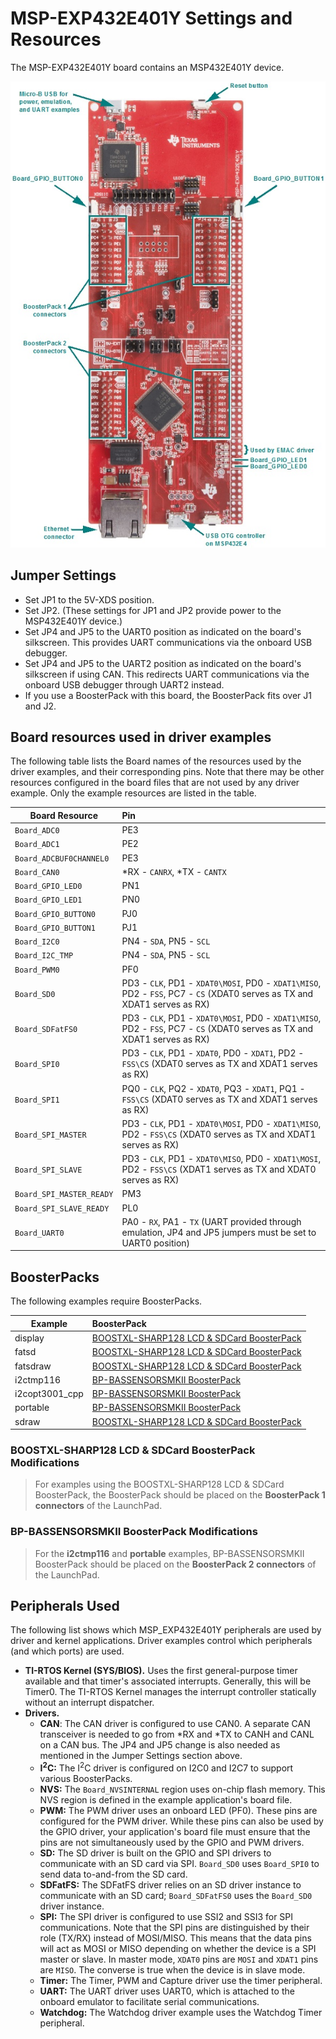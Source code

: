 # MSP-EXP432E401Y Settings and Resources

The MSP-EXP432E401Y board contains an MSP432E401Y device.

![](./images/MSP_EXP432E401Y_legacy.jpg "MSP-EXP432E401Y")

## Jumper Settings

* Set JP1 to the 5V-XDS position.
* Set JP2. (These settings for JP1 and JP2 provide power to the MSP432E401Y device.)
* Set JP4 and JP5 to the UART0 position as indicated on the board's silkscreen. This provides UART communications via the onboard USB debugger.
* Set JP4 and JP5 to the UART2 position as indicated on the board's silkscreen if using CAN. This redirects UART communications via the onboard USB debugger through UART2 instead.
* If you use a BoosterPack with this board, the BoosterPack fits over J1 and J2.

## Board resources used in driver examples

The following table lists the Board names of the resources used by
the driver examples, and their corresponding pins.  Note that there may be
other resources configured in the board files that are not used by any
driver example.  Only the example resources are listed in the table.

  |Board Resource|Pin|
  |--------------|:---|
  |`Board_ADC0`|PE3|
  |`Board_ADC1`|PE2|
  |`Board_ADCBUF0CHANNEL0`|PE3|
  |`Board_CAN0`|\*RX - `CANRX`, \*TX - `CANTX`|
  |`Board_GPIO_LED0`|PN1|
  |`Board_GPIO_LED1`|PN0|
  |`Board_GPIO_BUTTON0`|PJ0|
  |`Board_GPIO_BUTTON1`|PJ1|
  |`Board_I2C0`|PN4 - `SDA`, PN5 - `SCL`|
  |`Board_I2C_TMP`|PN4 - `SDA`, PN5 - `SCL`|
  |`Board_PWM0`|PF0|
  |`Board_SD0`|PD3 - `CLK`, PD1 - `XDAT0\MOSI`, PD0 - `XDAT1\MISO`, PD2 - `FSS`, PC7 - `CS` (XDAT0 serves as TX and XDAT1 serves as RX)|
  |`Board_SDFatFS0`|PD3 - `CLK`, PD1 - `XDAT0\MOSI`, PD0 - `XDAT1\MISO`, PD2 - `FSS`, PC7 - `CS` (XDAT0 serves as TX and XDAT1 serves as RX)|
  |`Board_SPI0`|PD3 - `CLK`, PD1 - `XDAT0`, PD0 - `XDAT1`, PD2 - `FSS\CS` (XDAT0 serves as TX and XDAT1 serves as RX)|
  |`Board_SPI1`|PQ0 - `CLK`, PQ2 - `XDAT0`, PQ3 - `XDAT1`, PQ1 - `FSS\CS` (XDAT0 serves as TX and XDAT1 serves as RX)|
  |`Board_SPI_MASTER`|PD3 - `CLK`, PD1 - `XDAT0\MOSI`, PD0 - `XDAT1\MISO`, PD2 - `FSS\CS` (XDAT0 serves as TX and XDAT1 serves as RX)|
  |`Board_SPI_SLAVE`|PD3 - `CLK`, PD1 - `XDAT0\MISO`, PD0 - `XDAT1\MOSI`, PD2 - `FSS\CS` (XDAT1 serves as TX and XDAT0 serves as RX)|
  |`Board_SPI_MASTER_READY`|PM3|
  |`Board_SPI_SLAVE_READY`|PL0|
  |`Board_UART0`|PA0 - `RX`, PA1 - `TX`  (UART provided through emulation, JP4 and JP5 jumpers must be set to UART0 position)|

## BoosterPacks

The following examples require BoosterPacks.

  |Example|BoosterPack|
  |-------|:------------|
  |display|[BOOSTXL-SHARP128 LCD & SDCard BoosterPack](http://www.ti.com/tool/boostxl-sharp128)|
  |fatsd|[BOOSTXL-SHARP128 LCD & SDCard BoosterPack](http://www.ti.com/tool/boostxl-sharp128)|
  |fatsdraw|[BOOSTXL-SHARP128 LCD & SDCard BoosterPack](http://www.ti.com/tool/boostxl-sharp128)|
  |i2ctmp116|[BP-BASSENSORSMKII BoosterPack](http://www.ti.com/tool/BP-BASSENSORSMKII)|
  |i2copt3001\_cpp|[BP-BASSENSORSMKII BoosterPack](http://www.ti.com/tool/BP-BASSENSORSMKII)|
  |portable|[BP-BASSENSORSMKII BoosterPack](http://www.ti.com/tool/BP-BASSENSORSMKII)|
  |sdraw|[BOOSTXL-SHARP128 LCD & SDCard BoosterPack](http://www.ti.com/tool/boostxl-sharp128)|

### BOOSTXL-SHARP128 LCD & SDCard BoosterPack Modifications

>For examples using the BOOSTXL-SHARP128 LCD & SDCard BoosterPack,
the BoosterPack should be placed on the __BoosterPack 1 connectors__ of the
LaunchPad.

### BP-BASSENSORSMKII BoosterPack Modifications

>For the __i2ctmp116__ and __portable__ examples, BP-BASSENSORSMKII BoosterPack
should be placed on the __BoosterPack 2 connectors__ of the LaunchPad.

## Peripherals Used

The following list shows which MSP_EXP432E401Y peripherals are used by
driver and kernel applications. Driver examples control which peripherals (and which ports) are used.

* __TI-RTOS Kernel (SYS/BIOS).__ Uses the first general-purpose timer available and that timer's associated interrupts. Generally, this will be Timer0. The TI-RTOS Kernel manages the interrupt controller statically without an interrupt dispatcher.
* __Drivers.__
    * __CAN__: The CAN driver is configured to use CAN0. A separate CAN transceiver is needed to go from *RX and *TX to CANH and CANL on a CAN bus. The JP4 and JP5 change is also needed as mentioned in the Jumper Settings section above.
    * __I<sup>2</sup>C:__ The I<sup>2</sup>C driver is configured on I2C0 and I2C7 to support various BoosterPacks.
    * __NVS:__ The `Board_NVSINTERNAL` region uses on-chip flash memory. This NVS region is defined in the example application's board file.
    * __PWM:__ The PWM driver uses an onboard LED (PF0). These pins are configured for the PWM driver. While these pins can also be used by the GPIO driver, your application's board file must ensure that the pins are not simultaneously used by the GPIO and PWM drivers.
    * __SD:__ The SD driver is built on the GPIO and SPI drivers to communicate with an SD card via SPI.  `Board_SD0` uses `Board_SPI0` to send data to-and-from the SD card.
    * __SDFatFS:__ The SDFatFS driver relies on an SD driver instance to communicate with an SD card; `Board_SDFatFS0` uses the `Board_SD0` driver instance.
    * __SPI:__ The SPI driver is configured to use SSI2 and SSI3 for SPI communications. Note that the SPI pins are distinguished by their role (TX/RX) instead of MOSI/MISO. This means that the data pins will act as MOSI or MISO depending on whether the device is a SPI master or slave. In master mode, `XDAT0` pins are `MOSI` and `XDAT1` pins are `MISO`. The converse is true when the device is in slave mode.
    * __Timer:__ The Timer, PWM and Capture driver use the timer peripheral.
    * __UART:__ The UART driver uses UART0, which is attached to the onboard emulator to facilitate serial communications.
    * __Watchdog:__ The Watchdog driver example uses the Watchdog Timer peripheral.
